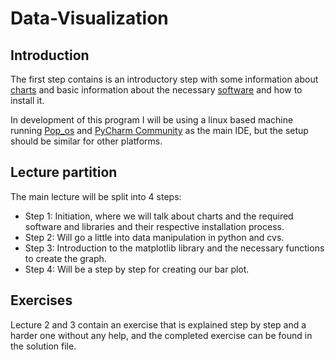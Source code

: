 # Data-Visualization

## Introduction

The first step contains is an introductory step with some information about [charts](/Step1/Charts.md) and basic information about the 
necessary [software](/Step1/Prerequisites.md) and how to install it.

In development of this program I will be using a linux based machine running [Pop_os](https://pop.system76.com/) 
and [PyCharm Community](https://www.jetbrains.com/pycharm/)  as the main IDE, but the setup should be similar for other platforms.

## Lecture partition

The main lecture will be split into 4 steps:

- Step 1: Initiation, where we will talk about charts and the required software and libraries
and their respective installation process.
- Step 2: Will go a little into data manipulation in python and cvs.
- Step 3: Introduction to the matplotlib library and the necessary functions to create the graph.
- Step 4: Will be a step by step for creating our bar plot.

## Exercises

Lecture 2 and 3 contain an exercise that is explained step by step and a harder
one without any help, and the completed exercise can be found in the solution file.

